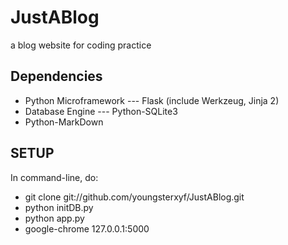 JustABlog
=========

a blog website for coding practice

Dependencies
--------------

* Python Microframework --- Flask (include Werkzeug, Jinja 2)
* Database Engine --- Python-SQLite3
* Python-MarkDown

SETUP
-------

In command-line, do:

* git clone git://github.com/youngsterxyf/JustABlog.git
* python initDB.py
* python app.py
* google-chrome 127.0.0.1:5000
